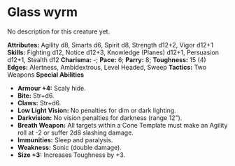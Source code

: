 # Glass wyrm

No description for this creature yet.

**Attributes:** Agility d8, Smarts d6, Spirit d8, Strength d12+2, Vigor
d12+1
**Skills:** Fighting d12, Notice d12+3, Knowledge (Planes) d12+1,
Persuasion d12+1, Stealth d12
**Charisma:** -; **Pace:** 6; **Parry:** 8; **Toughness:** 15 (4)
**Edges:** Alertness, Ambidextrous, Level Headed, Sweep
**Tactics:** Two Weapons
**Special Abilities**

- **Armour +4:** Scaly hide.
- **Bite:** Str+d6.
- **Claws:** Str+d6.
- **Low Light Vision:** No penalties for dim or dark lighting.
- **Darkvision:** No vision penalties for darkness (range 12").
- **Breath Weapon:** All targets within a Cone Template must make an
Agility roll at -2 or suffer 2d8 slashing damage.
- **Immunities:** Sleep and paralysis.
- **Weakness:** Sonic (double damage).
- **Size +3:** Increases Toughness by +3.
